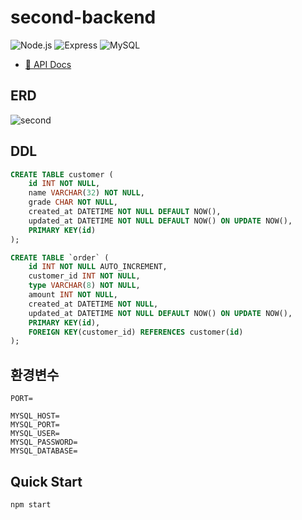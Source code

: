 # second-backend

![Node.js](https://img.shields.io/badge/Node.js-20.5.0-339933?style=flat&logo=Node.js&logocolor=white)
![Express](https://img.shields.io/badge/Express-4.18.2-000000?style=flat&logo=Express&logocolor=white)
![MySQL](https://img.shields.io/badge/MySQL-8.3.0-4479A1?style=flat&logo=MySQL&logocolor=white)

- [🔗 API Docs](https://documenter.getpostman.com/view/26954227/2s9YsT6U9m)

## ERD

![second](https://github.com/mackerel-10/second-backend/assets/67633810/2cf9fd41-ed21-48b5-b541-e18335fb964b)

## DDL

```SQL
CREATE TABLE customer (
	id INT NOT NULL,
	name VARCHAR(32) NOT NULL,
	grade CHAR NOT NULL,
	created_at DATETIME NOT NULL DEFAULT NOW(),
	updated_at DATETIME NOT NULL DEFAULT NOW() ON UPDATE NOW(),
	PRIMARY KEY(id)
);

CREATE TABLE `order` (
	id INT NOT NULL AUTO_INCREMENT,
	customer_id INT NOT NULL,
	type VARCHAR(8) NOT NULL,
	amount INT NOT NULL,
	created_at DATETIME NOT NULL,
	updated_at DATETIME NOT NULL DEFAULT NOW() ON UPDATE NOW(),
	PRIMARY KEY(id),
	FOREIGN KEY(customer_id) REFERENCES customer(id)
);
```

## 환경변수

```
PORT=

MYSQL_HOST=
MYSQL_PORT=
MYSQL_USER=
MYSQL_PASSWORD=
MYSQL_DATABASE=
```

## Quick Start

```bash
npm start
```
